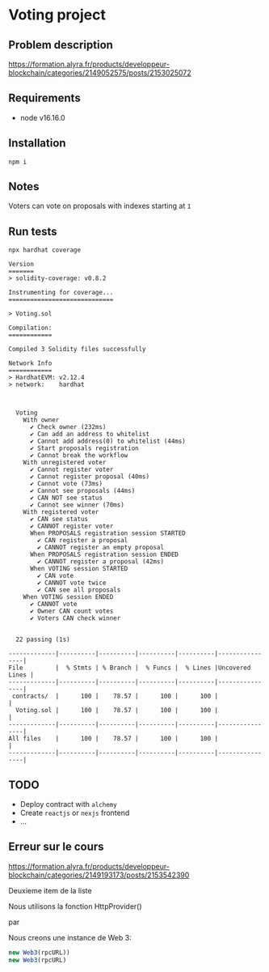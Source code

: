 # Voting project

## Problem description

https://formation.alyra.fr/products/developpeur-blockchain/categories/2149052575/posts/2153025072

## Requirements

- node v16.16.0

## Installation

```shell
npm i
```

## Notes

Voters can vote on proposals with indexes starting at `1`

## Run tests

```shell
npx hardhat coverage

Version
=======
> solidity-coverage: v0.8.2

Instrumenting for coverage...
=============================

> Voting.sol

Compilation:
============

Compiled 3 Solidity files successfully

Network Info
============
> HardhatEVM: v2.12.4
> network:    hardhat



  Voting
    With owner
      ✔ Check owner (232ms)
      ✔ Can add an address to whitelist
      ✔ Cannot add address(0) to whitelist (44ms)
      ✔ Start proposals registration
      ✔ Cannot break the workflow
    With unregistered voter
      ✔ Cannot register voter
      ✔ Cannot register proposal (40ms)
      ✔ Cannot vote (73ms)
      ✔ Cannot see proposals (44ms)
      ✔ CAN NOT see status
      ✔ Cannot see winner (70ms)
    With registered voter
      ✔ CAN see status
      ✔ CANNOT register voter
      When PROPOSALS registration session STARTED
        ✔ CAN register a proposal
        ✔ CANNOT register an empty proposal
      When PROPOSALS registration session ENDED
        ✔ CANNOT register a proposal (42ms)
      When VOTING session STARTED
        ✔ CAN vote
        ✔ CANNOT vote twice
        ✔ CAN see all proposals
    When VOTING session ENDED
      ✔ CANNOT vote
      ✔ Owner CAN count votes
      ✔ Voters CAN check winner


  22 passing (1s)

-------------|----------|----------|----------|----------|----------------|
File         |  % Stmts | % Branch |  % Funcs |  % Lines |Uncovered Lines |
-------------|----------|----------|----------|----------|----------------|
 contracts/  |      100 |    78.57 |      100 |      100 |                |
  Voting.sol |      100 |    78.57 |      100 |      100 |                |
-------------|----------|----------|----------|----------|----------------|
All files    |      100 |    78.57 |      100 |      100 |                |
-------------|----------|----------|----------|----------|----------------|
```

## TODO

- Deploy contract with `alchemy`
- Create `reactjs` or `nexjs` frontend
- ...

## Erreur sur le cours

https://formation.alyra.fr/products/developpeur-blockchain/categories/2149193173/posts/2153542390

Deuxieme item de la liste

Nous utilisons la fonction HttpProvider()

par

Nous creons une instance de Web 3:

```javascript
new Web3(rpcURL))
new Web3(rpcURL)
```

